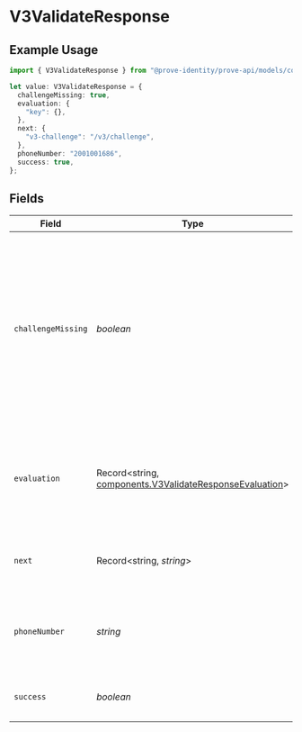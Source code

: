 # V3ValidateResponse

## Example Usage

```typescript
import { V3ValidateResponse } from "@prove-identity/prove-api/models/components";

let value: V3ValidateResponse = {
  challengeMissing: true,
  evaluation: {
    "key": {},
  },
  next: {
    "v3-challenge": "/v3/challenge",
  },
  phoneNumber: "2001001686",
  success: true,
};
```

## Fields

| Field                                                                                                                                                                                      | Type                                                                                                                                                                                       | Required                                                                                                                                                                                   | Description                                                                                                                                                                                | Example                                                                                                                                                                                    |
| ------------------------------------------------------------------------------------------------------------------------------------------------------------------------------------------ | ------------------------------------------------------------------------------------------------------------------------------------------------------------------------------------------ | ------------------------------------------------------------------------------------------------------------------------------------------------------------------------------------------ | ------------------------------------------------------------------------------------------------------------------------------------------------------------------------------------------ | ------------------------------------------------------------------------------------------------------------------------------------------------------------------------------------------ |
| `challengeMissing`                                                                                                                                                                         | *boolean*                                                                                                                                                                                  | :heavy_check_mark:                                                                                                                                                                         | True if a DOB or SSN needs to be passed in on the next step. Only applicable to Pre-Fill. If implementing Prove Identity ignore this field.<br/>It will always return false for this use case. | true                                                                                                                                                                                       |
| `evaluation`                                                                                                                                                                               | Record<string, [components.V3ValidateResponseEvaluation](../../models/components/v3validateresponseevaluation.md)>                                                                         | :heavy_minus_sign:                                                                                                                                                                         | The evaluation result for the policy. This is an upcoming field but is not yet enabled.                                                                                                    |                                                                                                                                                                                            |
| `next`                                                                                                                                                                                     | Record<string, *string*>                                                                                                                                                                   | :heavy_check_mark:                                                                                                                                                                         | The next set of allowed calls in the same flow.                                                                                                                                            | {<br/>"v3-challenge": "/v3/challenge"<br/>}                                                                                                                                                |
| `phoneNumber`                                                                                                                                                                              | *string*                                                                                                                                                                                   | :heavy_minus_sign:                                                                                                                                                                         | The number of the mobile phone for which validation was performed.                                                                                                                         | 2001001686                                                                                                                                                                                 |
| `success`                                                                                                                                                                                  | *boolean*                                                                                                                                                                                  | :heavy_check_mark:                                                                                                                                                                         | True if the phone number was validated.                                                                                                                                                    | true                                                                                                                                                                                       |